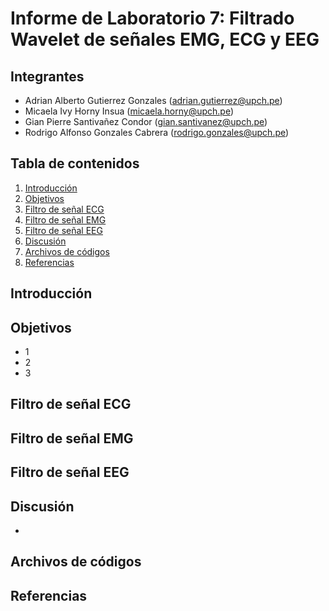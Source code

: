 # Informe de Laboratorio 7: Filtrado Wavelet de señales EMG, ECG y EEG 

## Integrantes
- Adrian Alberto Gutierrez Gonzales (adrian.gutierrez@upch.pe)
- Micaela Ivy Horny Insua (micaela.horny@upch.pe)
- Gian Pierre Santivañez Condor (gian.santivanez@upch.pe)
- Rodrigo Alfonso Gonzales Cabrera (rodrigo.gonzales@upch.pe)

## Tabla de contenidos
1. [Introducción](#id1)
2. [Objetivos](#id2)
3. [Filtro de señal ECG](#id3)
4. [Filtro de señal EMG](#id4)
5. [Filtro de señal EEG](#id5)
6. [Discusión](#id6)
7. [Archivos de códigos](#id7)
8. [Referencias](#id8)

## **Introducción** <a name="id1"></a>


## **Objetivos** <a name="id2"></a>
<ul>
  <li>1</li>
  <li>2</li>
  <li>3</li>
</ul>

## **Filtro de señal ECG** <a name="id3"></a>


## **Filtro de señal EMG** <a name="id4"></a>


## **Filtro de señal EEG** <a name="id5"></a>


## **Discusión** <a name="id6"></a>

- 
## **Archivos de códigos** <a name="id7"></a>


## **Referencias** <a name="id8"></a>

